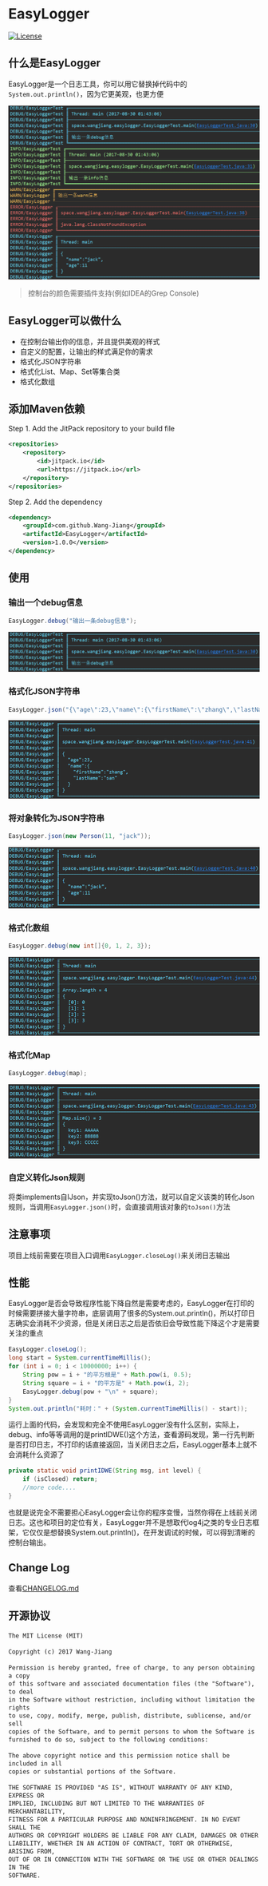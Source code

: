 # EasyLogger

[![License](https://img.shields.io/badge/license-MIT-blue.svg)](http://www.opensource.org/licenses/mit-license.php)

## 什么是EasyLogger
EasyLogger是一个日志工具，你可以用它替换掉代码中的```System.out.println()```，因为它更美观，也更方便
<div align="center">
	<img src="screenshot/screenshot-000.png">
</div>

> 控制台的颜色需要插件支持(例如IDEA的Grep Console)

## EasyLogger可以做什么
* 在控制台输出你的信息，并且提供美观的样式
* 自定义的配置，让输出的样式满足你的需求
* 格式化JSON字符串
* 格式化List、Map、Set等集合类
* 格式化数组

## 添加Maven依赖
Step 1. Add the JitPack repository to your build file
```xml
<repositories>
    <repository>
        <id>jitpack.io</id>
        <url>https://jitpack.io</url>
    </repository>
</repositories>
```
Step 2. Add the dependency
```xml
<dependency>
    <groupId>com.github.Wang-Jiang</groupId>
    <artifactId>EasyLogger</artifactId>
    <version>1.0.0</version>
</dependency>
```

## 使用
### 输出一个debug信息
```java
EasyLogger.debug("输出一条debug信息");
```

<div align="center">
	<img src="screenshot/screenshot-001.png">
</div>

### 格式化JSON字符串
```java
EasyLogger.json("{\"age\":23,\"name\":{\"firstName\":\"zhang\",\"lastName\":\"san\"}} ");
```
<div align="center">
	<img src="screenshot/screenshot-002.png">
</div>

### 将对象转化为JSON字符串
```java
EasyLogger.json(new Person(11, "jack"));
```
<div align="center">
	<img src="screenshot/screenshot-003.png">
</div>

### 格式化数组
```java
EasyLogger.debug(new int[]{0, 1, 2, 3});
```
<div align="center">
	<img src="screenshot/screenshot-004.png">
</div>

### 格式化Map
```java
EasyLogger.debug(map);
```
<div align="center">
	<img src="screenshot/screenshot-005.png">
</div>

### 自定义转化Json规则
将类implements自IJson，并实现toJson()方法，就可以自定义该类的转化Json规则，当调用```EasyLogger.json()```时，会直接调用该对象的```toJson()```方法

## 注意事项
项目上线前需要在项目入口调用```EasyLogger.closeLog()```来关闭日志输出

## 性能
EasyLogger是否会导致程序性能下降自然是需要考虑的，EasyLogger在打印的时候需要拼接大量字符串，底层调用了很多的System.out.println()，所以打印日志确实会消耗不少资源，但是关闭日志之后是否依旧会导致性能下降这个才是需要关注的重点

```java
EasyLogger.closeLog();
long start = System.currentTimeMillis();
for (int i = 0; i < 10000000; i++) {
    String pow = i + "的平方根是" + Math.pow(i, 0.5);
    String square = i + "的平方是" + Math.pow(i, 2);
    EasyLogger.debug(pow + "\n" + square);
}
System.out.println("耗时：" + (System.currentTimeMillis() - start));
```
运行上面的代码，会发现和完全不使用EasyLogger没有什么区别，实际上，debug、info等等调用的是printIDWE()这个方法，查看源码发现，第一行先判断是否打印日志，不打印的话直接返回，当关闭日志之后，EasyLogger基本上就不会消耗什么资源了

```java
private static void printIDWE(String msg, int level) {
    if (isClosed) return;
    //more code....
}
```

也就是说完全不需要担心EasyLogger会让你的程序变慢，当然你得在上线前关闭日志。这也和项目的定位有关，EasyLogger并不是想取代log4j之类的专业日志框架，它仅仅是想替换System.out.println()，在开发调试的时候，可以得到清晰的控制台输出。

## Change Log
查看[CHANGELOG.md](CHANGELOG.md)

## 开源协议
    The MIT License (MIT)

    Copyright (c) 2017 Wang-Jiang

    Permission is hereby granted, free of charge, to any person obtaining a copy
    of this software and associated documentation files (the "Software"), to deal
    in the Software without restriction, including without limitation the rights
    to use, copy, modify, merge, publish, distribute, sublicense, and/or sell
    copies of the Software, and to permit persons to whom the Software is
    furnished to do so, subject to the following conditions:

    The above copyright notice and this permission notice shall be included in all
    copies or substantial portions of the Software.

    THE SOFTWARE IS PROVIDED "AS IS", WITHOUT WARRANTY OF ANY KIND, EXPRESS OR
    IMPLIED, INCLUDING BUT NOT LIMITED TO THE WARRANTIES OF MERCHANTABILITY,
    FITNESS FOR A PARTICULAR PURPOSE AND NONINFRINGEMENT. IN NO EVENT SHALL THE
    AUTHORS OR COPYRIGHT HOLDERS BE LIABLE FOR ANY CLAIM, DAMAGES OR OTHER
    LIABILITY, WHETHER IN AN ACTION OF CONTRACT, TORT OR OTHERWISE, ARISING FROM,
    OUT OF OR IN CONNECTION WITH THE SOFTWARE OR THE USE OR OTHER DEALINGS IN THE
    SOFTWARE.